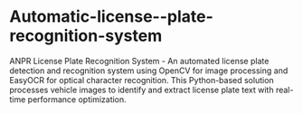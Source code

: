 # Automatic-license--plate-recognition-system
ANPR License Plate Recognition System - An automated license plate detection and recognition system using OpenCV for image processing and EasyOCR for optical character recognition. This Python-based solution processes vehicle images to identify and extract license plate text with real-time performance optimization.
